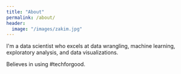 ```yaml
---
title: "About"
permalink: /about/
header:
  image: "/images/zakim.jpg"
---
```


I'm a data scientist who excels at data wrangling, machine learning, exploratory analysis, and data visualizations.

Believes in using #techforgood.
